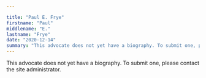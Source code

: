```yaml
---

title: "Paul E. Frye"
firstname: "Paul"
middlename: "E."
lastname: "Frye"
date: "2020-12-14"
summary: "This advocate does not yet have a biography. To submit one, please contact the site administrator."
---
```

This advocate does not yet have a biography. To submit one, please contact the site administrator.

